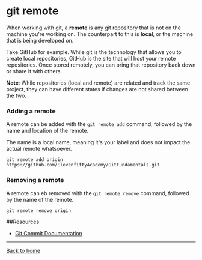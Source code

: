 # git remote

When working with git, a **remote** is any git repository that is not on the machine you're working on. The counterpart to this is **local**, or the machine that is being developed on.

Take GitHub for example. While git is the technology that allows you to create local repositories, GitHub is the site that will host your remote repositories. Once stored remotely, you can bring that repository back down or share it with others.

**Note**: While repositories (local and remote) are related and track the same project, they can have different states if changes are not shared between the two.


### Adding a remote

A remote can be added with the `git remote add` command, followed by the name and location of the remote.

The name is a local name, meaning it's your label and does not impact the actual remote whatsoever.

```
git remote add origin https://github.com/ElevenfiftyAcademy/GitFundamentals.git
```

### Removing a remote
A remote can eb removed with the `git remote remove` command, followed by the name of the remote.

```
git remote remove origin
```

##Resources
- [Git Commit Documentation](https://git-scm.com/docs/git-commit)
---

[Back to home](../README.md)